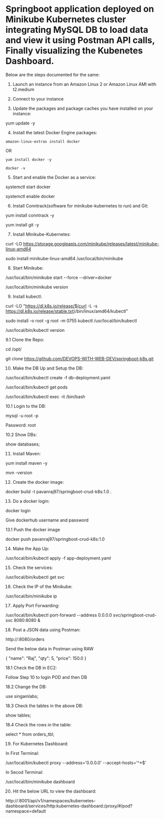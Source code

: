 # Springboot application deployed on  Minikube Kubernetes cluster integrating MySQL DB to load data and view it using Postman API calls, Finally visualizing the Kubenetes Dashboard.

Below are the steps documented for the same:

1. Launch an instance from an Amazon Linux 2 or Amazon Linux AMI with t2.medium


2. Connect to your instance


3. Update the packages and package caches you have installed on your instance:

yum update -y


4. Install the latest Docker Engine packages:
```
amazon-linux-extras install docker 
```

OR

```
yum install docker -y
```
```
docker -v
```

5. Start and enable the Docker as a service:

systemctl start docker 

systemctl enable docker


6. Install Conntrack(software for minikube-kubernetes to run) and Git:

yum install conntrack -y

yum install git -y


7. Install Minikube-Kubernetes:

curl -LO https://storage.googleapis.com/minikube/releases/latest/minikube-linux-amd64

sudo install minikube-linux-amd64 /usr/local/bin/minikube


8. Start Minikube:

/usr/local/bin/minikube start --force --driver=docker

/usr/local/bin/minikube version


9. Install kubectl:

curl -LO "https://dl.k8s.io/release/$(curl -L -s https://dl.k8s.io/release/stable.txt)/bin/linux/amd64/kubectl"

sudo install -o root -g root -m 0755 kubectl /usr/local/bin/kubectl

/usr/local/bin/kubectl version


9.1 Clone the Repo:

cd /opt/

git clone https://github.com/DEVOPS-WITH-WEB-DEV/springboot-k8s.git


10. Make the DB Up and Setup the DB:

/usr/local/bin/kubectl create -f db-deployment.yaml

/usr/local/bin/kubectl get pods

/usr/local/bin/kubectl exec -it <POD-NAME> /bin/bash


10.1 Login to the DB:

mysql -u root -p 

Password: root


10.2 Show DBs:

show databases;


11. Install Maven:

yum install maven -y	

mvn -version


12. Create the docker image: 

docker build -t pavanraj97/springboot-crud-k8s:1.0 .


13. Do a docker login:

docker login

Give dockerhub username and password

13.1 Push the docker image

docker push pavanraj97/springboot-crud-k8s:1.0


14. Make the App Up:

/usr/local/bin/kubectl  apply -f app-deployment.yaml


15. Check the services:

/usr/local/bin/kubectl  get svc


16. Check the IP of the Minikube:

/usr/local/bin/minikube ip

17. Apply Port Forwarding:

/usr/local/bin/kubectl port-forward --address 0.0.0.0 svc/springboot-crud-svc 8080:8080 &


18. Post a JSON data using Postman:

http://<EC2IP>:8080/orders

Send the below data in Postman using RAW

{
    "name": "Raj",
    "qty": 5,
    "price": 150.0
}


18.1 Check the DB in EC2:

Follow Step 10 to login POD and then DB 


18.2 Change the DB:

use singamlabs;


18.3 Check the tables in the above DB:

show tables;


18.4 Check the rows in the table:

select * from orders_tbl;


19. For Kubernetes Dashboard:

In First Terminal:

/usr/local/bin/kubectl proxy --address='0.0.0.0' --accept-hosts='^*$'

In Secod Terminal:

/usr/local/bin/minikube dashboard


20. Hit the below URL to view the dashboard:

http://<EC2IP>:8001/api/v1/namespaces/kubernetes-dashboard/services/http:kubernetes-dashboard:/proxy/#/pod?namespace=default
